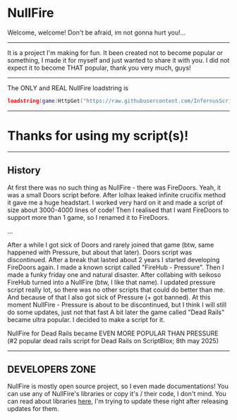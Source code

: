 # NullFire
Welcome, welcome! Don't be afraid, im not gonna hurt you!...

---

It is a project I'm making for fun.
It been created not to become popular or something, I made it for myself and just wanted to share it with you.
I did not expect it to become THAT popular, thank you very much, guys!

---

The ONLY and REAL NullFire loadstring is

```lua
loadstring(game:HttpGet("https://raw.githubusercontent.com/InfernusScripts/Null-Fire/main/Loader"))()

```

---

# Thanks for using my script(s)!

---
## History
At first there was no such thing as NullFire - there was FireDoors.
Yeah, it was a small Doors script before.
After lolhax leaked infinite crucifix method it gave me a huge headstart.
I worked very hard on it and made a script of size about 3000-4000 lines of code!
Then I realised that I want FireDoors to support more than 1 game, so I renamed it to FireDoors.

...

After a while I got sick of Doors and rarely joined that game (btw, same happened with Pressure, but about that later).
Doors script was discontinued.
After a break that lasted about 2 years I started developing FireDoors again.
I made a known script called "FireHub - Pressure".
Then I made a funky friday one and natural disaster.
After collabing with seikoso FireHub turned into a NullFire (btw, I like that name).
I updated pressure script really lot, so there was no other scripts that could do better than me.
And because of that I also got sick of Pressure (+ got banned).
At this moment NullFire - Pressure is about to be discontinued, but I think I will still do some updates, just not that fast
A bit later the game called "Dead Rails" became ultra popular.
I decided to make a script for it.

NullFire for Dead Rails became EVEN MORE POPULAR THAN PRESSURE (#2 popular dead rails script for Dead Rails on ScriptBlox; 8th may 2025)

---
## DEVELOPERS ZONE

NullFire is mostly open source project, so I even made documentations!
You can use any of NullFire's libraries or copy it's / their code, I don't mind.
You can read about libraries [here](https://github.com/InfernusScripts/Null-Fire/blob/main/Documentations/README.md), I'm trying to update these right after releasing updates for them.
